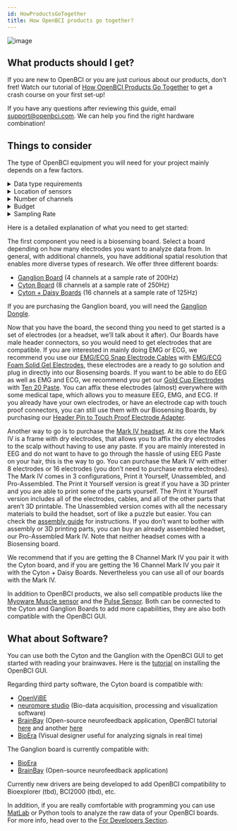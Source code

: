 ```yaml
---
id: HowProductsGoTogether
title: How OpenBCI products go together?
---
```

![image](../assets/GettingStartedImages/How_products_go_together.png)

## What products should I get?

If you are new to OpenBCI or you are just curious about our products, don’t fret! Watch our tutorial of [How OpenBCI Products Go Together](https://youtu.be/QIWswAOFp8w) to get a crash course on your first set-up! 

If you have any questions after reviewing this guide, email support@openbci.com. We can help you find the right hardware combination!

## Things to consider

The type of OpenBCI equipment you will need for your project mainly depends on a few factors.

<details>
  <summary>Data type requirements</summary>
  <ul>
    <li>What kind(s) of data do you want to sample?</li>
      <ul>
        <li><a href="https://docs.openbci.com/GettingStarted/Biosensing-Setups/EEGSetup/">EEG (brain)</a></li>
        <li><a href="https://docs.openbci.com/GettingStarted/Biosensing-Setups/ECGSetup/">ECG (heart)</a></li>
        <li><a href="https://docs.openbci.com/GettingStarted/Biosensing-Setups/EMGSetup/">EMG (muscle)</a></li>
        <li><a href="https://bioelecmed.biomedcentral.com/articles/10.1186/s42234-021-00074-8">EGG (gut)</a></li>
        <li><a href="https://en.wikipedia.org/wiki/Electrodermal_activity">EDA (Electrodermal activity)</a></li>
        <li>Note: All OpenBCI boards also include an <a href="https://en.wikipedia.org/wiki/Accelerometer">accelerometer</a>.</li>
      </ul>
  </ul>
</details>

<details>
  <summary>Location of sensors</summary>
  <ul>
    <li>This factor is directly related to the <b>data type</b> you are collecting. For example, you would purchase an EEG cap/headset if you are looking to sample data from the visual cortex (back of the head)</li>
    <li>If you want sensor locations on the midline (top of the head) to measure brain data (EEG), then a good product option would be an EEG cap (https://shop.openbci.com/products/openbci-eeg-electrocap) or the
      Ultracortex EEG Headset (https://shop.openbci.com/products/ultracortex-mark-iv).</li>
    <li>If you want to focus on data from the temporal or frontal cortex, the [EEG headband kit](https://shop.openbci.com/products/openbci-eeg-headband-kit) is a good budget-friendly option.</li>
  </ul>
</details>

<details>
  <summary>Number of channels</summary>
  <ul>
    <li>How many sensors would you like to use? OpenBCI hardware offers up to 16 channels / sensors. 
    These include the Ganglion (4-channels), Cyton (8-channels), Cyton + Daisy (16-channels)</li>
    <li>For some research there is a minimum channel count needed. We recommend a minimum of 8 channels for SSVEP, P300, and motor imagery. In the <a href="https://docs.google.com/spreadsheets/d/1WvolD2-QJ5aUJy5o0Dq5wdFQtLMkMtppZT8s_ihYyA4/edit?usp=sharing">OpenBCI research collection</a>, the Cyton 8-channel and CytonDaisy 16-channel boards are most commonly used. For QEEG / ERP / P300 / VEP, the 16-channel gel electrode cap will perform the best.</li>
    <li>Related articles and links</li>
      <ul>
        <li><a href="https://mentalab.com/number-of-eeg-channels/#soler-ref">Why more EEG channels is not always better</a></li>
        <li><a href="https://www.mdpi.com/1424-8220/22/23/9156">14-channel EEG shown to be comparable to 32 channels</a></li>
        <li><a href="https://openbci.com/forum/index.php?p=/discussion/3104/are-large-numbers-of-channels-superior-to-smaller-numbers-resolved">Why as few as 4 channels are sufficient for neurofeedback</a></li>
      </ul>
    </ul>
</details>

<details>
  <summary>Budget</summary>
  If budget is a significant consideration, we recommend the gold cup electrodes or the Ag-AgCl snap electrodes. Both options offer excellent signal quality for the lowest price and can be used for EEG, ECG, EMG, EOG, and electrogastrography (EGG).
  <ul>
    <li><a href="https://shop.openbci.com/products/openbci-gold-cup-electrodes">Gold cup electrodes</a></li>
    <li><a href="https://mentalab.com/number-of-eeg-channels/#soler-ref">Why more EEG channels is not always better</a></li>
  </ul> 
</details>

<details>
  <summary>Sampling Rate</summary>
  <ul>
    <li>How many data points would you like per second?</li>
    <li>OpenBCI boards have slightly different sampling rates. These have been tested and verified by independent researchers around the world.</li>
    <ul>
      <li>Ganglion: 200 hz</li>
      <li>Cyton: 250 hz</li>
      <li>Cyton + Daisy: 125 hz</li>
    </ul>
  </ul>
</details>


Here is a detailed explanation of what you need to get started:

The first component you need is a biosensing board. Select a board depending on how many electrodes you want to analyze data from. In general, with additional channels, you have additional spatial resolution that enables more diverse types of research. We offer three different boards:
- [Ganglion Board](https://shop.openbci.com/collections/frontpage/products/ganglion-board) (4 channels at a sample rate of 200Hz)
- [Cyton Board](https://shop.openbci.com/collections/frontpage/products/cyton-biosensing-board-8-channel?variant=38958638542) (8 channels at a sample rate of 250Hz)
- [Cyton + Daisy Boards](https://shop.openbci.com/collections/frontpage/products/cyton-daisy-biosensing-boards-16-channel?variant=38959256526) (16 channels at a sample rate of 125Hz)

If you are purchasing the Ganglion board, you will need the [Ganglion Dongle](https://shop.openbci.com/collections/frontpage/products/ganglion-dongle?variant=15473352605768). 

Now that you have the board, the second thing you need to get started is a set of electrodes (or a headset, we’ll talk about it after). Our Boards have male header connectors, so you would need to get electrodes that are compatible. If you are interested in mainly doing EMG or ECG, we recommend you use our [EMG/ECG Snap Electrode Cables](https://shop.openbci.com/collections/frontpage/products/emg-ecg-snap-electrode-cables?variant=32372786958) with [EMG/ECG Foam Solid Gel Electrodes](https://shop.openbci.com/products/kendall-emg-ecg-foam-solid-gel-electrodes-30-pack), these electrodes are a ready to go solution and plug in directly into our Biosensing boards. If you want to be able to do EEG as well as EMG and ECG, we recommend you get our [Gold Cup Electrodes](https://shop.openbci.com/collections/frontpage/products/openbci-gold-cup-electrodes?variant=9056028163) with [Ten 20 Paste](https://shop.openbci.com/collections/frontpage/products/ten20-conductive-paste-2oz-jars?variant=31373533198). You can affix these electrodes (almost) everywhere with some medical tape, which allows you to measure EEG, EMG, and ECG. If you already have your own electrodes, or have an electrode cap with touch proof connectors, you can still use them with our Biosensing Boards, by purchasing our [Header Pin to Touch Proof Electrode Adapter](https://shop.openbci.com/collections/frontpage/products/touch-proof-electrode-cable-adapter?variant=31007211715).

Another way to go is to purchase the [Mark IV headset](https://shop.openbci.com/collections/frontpage/products/ultracortex-mark-iv). At its core the Mark IV is a frame with dry electrodes, that allows you to affix the dry electrodes to the scalp without having to use any paste. If you are mainly interested in EEG and do not want to have to go through the hassle of using EEG Paste on your hair, this is the way to go. You can purchase the Mark IV with either 8 electrodes or 16 electrodes (you don’t need to purchase extra electrodes). The Mark IV comes in 3 configurations, Print it Yourself, Unassembled, and Pro-Assembled. The Print it Yourself version is great if you have a 3D printer and you are able to print some of the parts yourself. The Print it Yourself version includes all of the electrodes, cables, and all of the other parts that aren’t 3D printable. The Unassembled version comes with all the necessary materials to build the headset, sort of like a puzzle but easier. You can check the [assembly guide](../AddOns/Headwear/01-Ultracortex-Mark-IV.md) for instructions. If you don’t want to bother with assembly or 3D printing parts, you can buy an already assembled headset, our Pro-Assembled Mark IV. Note that neither headset comes with a Biosensing board.

We recommend that if you are getting the 8 Channel Mark IV you pair it with the Cyton board, and if you are getting the 16 Channel Mark IV you pair it with the Cyton + Daisy Boards. Nevertheless you can use all of our boards with the Mark IV.

In addition to OpenBCI products, we also sell compatible products like the [Myoware Muscle sensor](https://shop.openbci.com/collections/frontpage/products/myoware-muscle-sensor?variant=29472011267) and the [Pulse Sensor](https://shop.openbci.com/collections/frontpage/products/pulse-sensor?variant=22543672899). Both can be connected to the Cyton and Ganglion Boards to add more capabilities, they are also both compatible with the OpenBCI GUI.

## What about Software?

You can use both the Cyton and the Ganglion with the OpenBCI GUI to get started with reading your brainwaves. Here is the [tutorial](../Software/OpenBCISoftware/01-OpenBCI_GUI.md) on installing the OpenBCI GUI.

Regarding third party software, the Cyton board is compatible with:

-   [OpenViBE](http://openvibe.inria.fr/drivers-openbci/)
-   [neuromore studio](https://doc.neuromore.com/?cat=0&page=2) (Bio-data acquisition, processing and visualization software)
-   [BrainBay](http://www.shifz.org/brainbay/) (Open-source neurofeedback application, OpenBCI tutorial [here](https://sites.google.com/site/biofeedbackpages/brainbay-openbci) and another [here](http://www.autodidacts.io/use-openbci-with-brainbay-on-ubuntu-linux-and-wine/)
-   [BioEra](http://www.proatech.com/be/manual.html#_OpenBCI) (Visual designer useful for analyzing signals in real time)

The Ganglion board is currently compatible with:

-   [BioEra](http://www.proatech.com/be/manual.html#_Toc477624700)
-   [BrainBay](http://www.shifz.org/brainbay/) (Open-source neurofeedback application)

Currently new drivers are being developed to add OpenBCI compatibility to Bioexplorer (tbd), BCI2000 (tbd), etc.

In addition, if you are really comfortable with programming you can use [MatLab](../Software/CompatibleThirdPartySoftware/01-Matlab.md) or Python tools to analyze the raw data of your OpenBCI boards. For more info, head over to the [For Developers Section](../ForDevelopers/00-ForDevelopersLanding.md).
